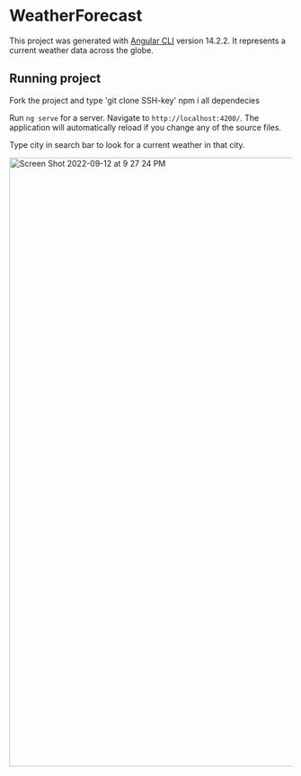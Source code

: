 # WeatherForecast

This project was generated with [Angular CLI](https://github.com/angular/angular-cli) version 14.2.2.
It represents a current weather data across the globe.

## Running project

Fork the project and type 'git clone SSH-key'
npm i all dependecies

Run `ng serve` for a server. Navigate to `http://localhost:4200/`.
The application will automatically reload if you change any of the source files.

Type city in search bar to look for a current weather in that city.

<img width="1081" alt="Screen Shot 2022-09-12 at 9 27 24 PM" src="https://user-images.githubusercontent.com/103689629/189730442-63c7fb6a-48cc-4976-ac6d-3bf733f2fbd2.png">

